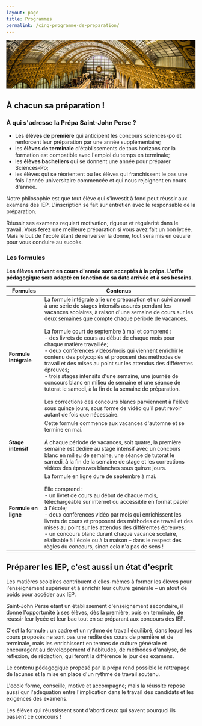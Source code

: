 ```yaml
---
layout: page
title: Programmes
permalink: /cinq-programme-de-preparation/
---
```


![IEP Paris](/images/bandeau-IEP/Paris-SJP.jpg)

## À chacun sa préparation !

### À qui s'adresse la Prépa Saint-John Perse ? 

- Les **élèves de première** qui anticipent les concours sciences-po et renforcent leur préparation par une année supplémentaire;
- les **élèves de terminale** d'établissements de tous horizons car la formation est compatible avec l'emploi du temps en terminale; 
- les **élèves bacheliers** qui se donnent une année pour préparer Sciences-Po; 
- les élèves qui se réorientent ou les élèves qui franchissent le pas une fois l'année universitaire commencée et qui nous rejoignent en cours d'année. 

Notre philosophie est que tout élève qui s'investit à fond peut réussir aux examens des IEP. L'inscription se fait sur entretien avec le responsable de la préparation. 

Réussir ses examens requiert motivation, rigueur et régularité dans le travail. Vous ferez une meilleure préparation si vous avez fait un bon lycée. Mais le but de l'école étant de renverser la donne, tout sera mis en oeuvre pour vous conduire au succès.

### Les formules

**Les élèves arrivant en cours d'année sont acceptés à la prépa. L'offre pédagogique sera adapté en fonction de sa date arrivée et à ses besoins.**

| Formules | Contenus |
|----------|----------|
| **Formule intégrale** |La formule intégrale allie une préparation et un suivi annuel à une série de stages intensifs assurés pendant les vacances scolaires, à raison d'une semaine de cours sur les deux semaines que compte chaque période de vacances.<br><br>La formule court de septembre à mai et comprend :<br>- des livrets de cours au début de chaque mois pour chaque matière travaillée;<br>- deux conférences vidéos/mois qui viennent enrichir le contenu des polycopiés et proposent des méthodes de travail et des mises au point sur les attendus des différentes épreuves;<br>- trois stages intensifs d'une semaine, une journée de concours blanc en milieu de semaine et une séance de tutorat le samedi, à la fin de la semaine de préparation.<br><br>Les corrections des concours blancs parviennent à l'élève sous quinze jours, sous forme de vidéo qu'il peut revoir autant de fois que nécessaire. |
| **Stage intensif** |Cette formule commence aux vacances d'automne et se termine en mai.<br><br>À chaque période de vacances, soit quatre, la première semaine est dédiée au stage intensif avec un concours blanc en milieu de semaine, une séance de tutorat le samedi, à la fin de la semaine de stage et les corrections vidéos des épreuves blanches sous quinze jours. |
| **Formule en ligne** |La formule en ligne dure de septembre à mai.<br><br>Elle comprend :<br>- un livret de cours au début de chaque mois, téléchargeable sur internet ou accessible en format papier à l'école;<br>- deux conférences vidéo par mois qui enrichissent les livrets de cours et proposent des méthodes de travail et des mises au point sur les attendus des différentes épreuves;<br>- un concours blanc durant chaque vacance scolaire, réalisable à l'école ou à la maison – dans le respect des règles du concours, sinon cela n'a pas de sens ! |

## Préparer les IEP, c'est aussi un état d'esprit

Les matières scolaires contribuent d'elles-mêmes à former les élèves pour l'enseignement supérieur et à enrichir leur culture générale – un atout de poids pour accéder aux IEP. 

Saint-John Perse étant un établissement d'enseignement secondaire, il donne l'opportunité à ses élèves, dès la première, puis en terminale, de réussir leur lycée et leur bac tout en se préparant aux concours des IEP. 

C'est la formule : un cadre et un rythme de travail équilibré, dans lequel les cours proposés ne sont pas une redite des cours de première et de terminale, mais les enrichissent en termes de culture générale et encouragent au développement d'habitudes, de méthodes d'analyse, de réflexion, de rédaction, qui feront la différence le jour des examens. 

Le contenu pédagogique proposé par la prépa rend possible le rattrapage de lacunes et la mise en place d'un rythme de travail soutenu. 

L'ecole forme, conseille, motive et accompagne; mais la réussite repose aussi qur l'adéquation entre  l'implication dans le travail des candidats et les exigences des examens. 

Les élèves qui réussissent sont d'abord ceux qui savent pourquoi ils passent ce concours !
